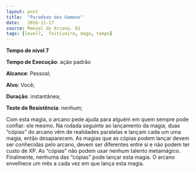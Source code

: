 ```yaml
---
layout: post
title:  "Paradoxo dos Gemeos"
date:   2016-11-17
source: Manual do Arcano. 81
tags: [level7,  feiticeiro, mago, tempo]
---
```


**Tempo de nível 7**

**Tempo de Execução**: ação padrão

**Alcance**: Pessoal;

**Alvo**: Você;

**Duração**: instantânea;

**Teste de Resistência**: nenhum;

Com esta magia, o arcano pede ajuda para alguém em quem sempre pode 
confiar: ele mesmo. Na rodada seguinte 
ao lançamento da magia, duas “cópias” 
do arcano vêm de realidades paralelas e 
lançam cada um uma magia, então desaparecem. As magias que as cópias podem 
lançar devem ser conhecidas pelo arcano, 
devem ser diferentes entre si e não podem 
ter custo de XP. As “cópias” não podem 
usar nenhum talento metamágico. Finalmente, nenhuma das “cópias” pode lançar 
esta magia. O arcano envelhece um mês a 
cada vez em que lança esta magia.